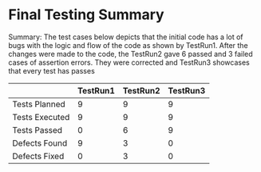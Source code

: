 # Final Testing Summary

Summary: The test cases below depicts that the initial code has a lot of bugs with the logic and flow of the code as shown by TestRun1.
After the changes were made to the code, the TestRun2 gave 6 passed and 3 failed cases of assertion errors. They were corrected and TestRun3 showcases that every test has passes

|  | TestRun1 | TestRun2 | TestRun3 |
|---|---| --- | --- |
| Tests Planned | 9 | 9 | 9 |
| Tests Executed | 9 | 9 | 9 |
| Tests Passed | 0 | 6 | 9 |
| Defects Found | 9 | 3 | 0 |
| Defects Fixed | 0 | 3 | 0 |
